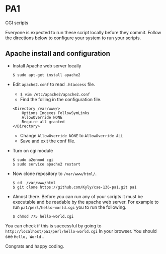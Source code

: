# PA1
CGI scripts

Everyone is expected to run these script locally before they commit. Follow the
directions below to configure your system to run your scripts.  
  
## Apache install and configuration
- Install Apache web server locally  
    ```
    $ sudo apt-get install apache2
    ```
- Edit `apache2.conf` to read `.htaccess` file.  
    * `$ vim /etc/apache2/apache2.conf`
    * Find the folling in the configuration file.  
    ```
    <Directory /var/www/>
        Options Indexes FollowSymLinks
        AllowOverride NONE
        Require all granted
    </Directory>
    ```  

    * Change `AllowOverride NONE` to `AllowOverride ALL`
    * Save and exit the conf file.  

- Turn on cgi module
    ```
    $ sudo a2enmod cgi
    $ sudo service apache2 restart
    ```  

- Now clone repository to `/var/www/html/`.  
    ```
    $ cd  /var/www/html
    $ git clone https://github.com/Kyly/cse-136-pa1.git pa1
    ```  

- Almost there. Before you can run any of your scripts it must be executable
and be readable by the apache web server. For example to run `pa1/perl/hello-world.cgi`
you to run the following.  
    ```
    $ chmod 775 hello-world.cgi
    ```  

You can check if this is successful by going to `http://localhost/pa1/perl/hello-world.cgi`
In your browser. You should see `Hello, World.`.  

Congrats and happy coding.  
